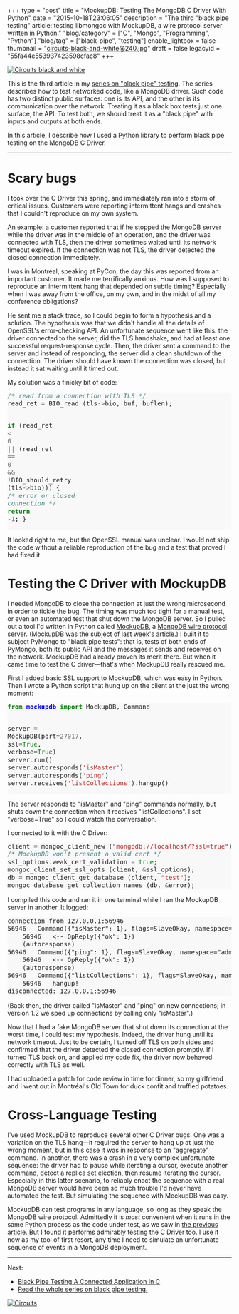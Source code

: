 +++
type = "post"
title = "MockupDB: Testing The MongoDB C Driver With Python"
date = "2015-10-18T23:06:05"
description = "The third \"black pipe testing\" article: testing libmongoc with MockupDB, a wire protocol server written in Python."
"blog/category" = ["C", "Mongo", "Programming", "Python"]
"blog/tag" = ["black-pipe", "testing"]
enable_lightbox = false
thumbnail = "circuits-black-and-white@240.jpg"
draft = false
legacyid = "55fa44e553937423598cfac8"
+++

<p><a href="https://www.flickr.com/photos/emptysquare/2532439577"><img style="display:block; margin-left:auto; margin-right:auto;" src="circuits-black-and-white.jpg" alt="Circuits black and white" title="Circuits black and white" /></a></p>
<p>This is the third article in my <a href="/blog/black-pipe-testing-series/">series on "black pipe" testing</a>. The series describes how to test networked code, like a MongoDB driver. Such code has two distinct public surfaces: one is its API, and the other is its communication over the network. Treating it as a black box tests just one surface, the API. To test both, we should treat it as a "black pipe" with inputs and outputs at both ends.</p>
<p>In this article, I describe how I used a Python library to perform black pipe testing on the MongoDB C Driver.</p>
<hr />
<h1 id="scary-bugs">Scary bugs</h1>
<p>I took over the C Driver this spring, and immediately ran into a storm of critical issues. Customers were reporting intermittent hangs and crashes that I couldn't reproduce on my own system.</p>
<p>An example: a customer reported that if he stopped the MongoDB server while the driver was in the middle of an operation, and the driver was connected with TLS, then the driver sometimes waited until its network timeout expired. If the connection was not TLS, the driver detected the closed connection immediately.</p>
<p>I was in Montr&eacute;al, speaking at PyCon, the day this was reported from an important customer. It made me terrifically anxious. How was I supposed to reproduce an intermittent hang that depended on subtle timing? Especially when I was away from the office, on my own, and in the midst of all my conference obligations?</p>
<p>He sent me a stack trace, so I could begin to form a hypothesis and a solution. The hypothesis was that we didn't handle all the details of OpenSSL's error-checking API. An unfortunate sequence went like this: the driver connected to the server, did the TLS handshake, and had at least one successful request-response cycle. Then, the driver sent a command to the server and instead of responding, the server did a clean shutdown of the connection. The driver should have known the connection was closed, but instead it sat waiting until it timed out.</p>
<p>My solution was a finicky bit of code:</p>
<div class="codehilite" style="background: #f8f8f8"><pre style="line-height: 125%"><span style="color: #408080; font-style: italic">/* read from a connection with TLS */</span>
read_ret <span style="color: #666666">=</span> BIO_read (tls<span style="color: #666666">-&gt;</span>bio, buf, buflen);

<span style="color: #008000; font-weight: bold">if</span> (read_ret <span style="color: #666666">&lt;</span> <span style="color: #666666">0</span> <span style="color: #666666">||</span> (read_ret <span style="color: #666666">==</span> <span style="color: #666666">0</span> <span style="color: #666666">&amp;&amp;</span> <span style="color: #666666">!</span>BIO_should_retry (tls<span style="color: #666666">-&gt;</span>bio))) {
   <span style="color: #408080; font-style: italic">/* error or closed connection */</span>
   <span style="color: #008000; font-weight: bold">return</span> <span style="color: #666666">-1</span>;
}
</pre></div>


<p>It looked right to me, but the OpenSSL manual was unclear. I would not ship the code without a reliable reproduction of the bug and a test that proved I had fixed it.</p>
<h1 id="testing-the-c-driver-with-mockupdb">Testing the C Driver with MockupDB</h1>
<p>I needed MongoDB to close the connection at just the wrong microsecond in order to tickle the bug. The timing was much too tight for a manual test, or even an automated test that shut down the MongoDB server. So I pulled out a tool I'd written in Python called <a href="http://mockupdb.readthedocs.org/">MockupDB</a>, a <a href="http://docs.mongodb.org/meta-driver/latest/legacy/mongodb-wire-protocol/">MongoDB wire protocol</a> server. (MockupDB was the subject of <a href="/blog/black-pipe-testing-pymongo/">last week's article</a>.) I built it to subject PyMongo to "black pipe tests": that is, tests of both ends of PyMongo, both its public API and the messages it sends and receives on the network. MockupDB had already proven its merit there. But when it came time to test the C driver&mdash;that's when MockupDB really rescued me.</p>
<p>First I added basic SSL support to MockupDB, which was easy in Python. Then I wrote a Python script that hung up on the client at the just the wrong moment:</p>
<div class="codehilite" style="background: #f8f8f8"><pre style="line-height: 125%"><span style="color: #008000; font-weight: bold">from</span> <span style="color: #0000FF; font-weight: bold">mockupdb</span> <span style="color: #008000; font-weight: bold">import</span> MockupDB, Command

server <span style="color: #666666">=</span> MockupDB(port<span style="color: #666666">=27017</span>, ssl<span style="color: #666666">=</span><span style="color: #008000">True</span>, verbose<span style="color: #666666">=</span><span style="color: #008000">True</span>)
server<span style="color: #666666">.</span>run()
server<span style="color: #666666">.</span>autoresponds(<span style="color: #BA2121">&#39;isMaster&#39;</span>)
server<span style="color: #666666">.</span>autoresponds(<span style="color: #BA2121">&#39;ping&#39;</span>)
server<span style="color: #666666">.</span>receives(<span style="color: #BA2121">&#39;listCollections&#39;</span>)<span style="color: #666666">.</span>hangup()
</pre></div>


<p>The server responds to "isMaster" and "ping" commands normally, but shuts down the connection when it receives "listCollections". I set "verbose=True" so I could watch the conversation.</p>
<p>I connected to it with the C Driver:</p>
<div class="codehilite" style="background: #f8f8f8"><pre style="line-height: 125%">client <span style="color: #666666">=</span> mongoc_client_new (<span style="color: #BA2121">&quot;mongodb://localhost/?ssl=true&quot;</span>);
<span style="color: #408080; font-style: italic">/* MockupDB won&#39;t present a valid cert */</span>
ssl_options.weak_cert_validation <span style="color: #666666">=</span> <span style="color: #008000">true</span>;
mongoc_client_set_ssl_opts (client, <span style="color: #666666">&amp;</span>ssl_options);
db <span style="color: #666666">=</span> mongoc_client_get_database (client, <span style="color: #BA2121">&quot;test&quot;</span>);
mongoc_database_get_collection_names (db, <span style="color: #666666">&amp;</span>error);
</pre></div>


<p>I compiled this code and ran it in one terminal while I ran the MockupDB server in another. It logged:</p>
<div class="codehilite" style="background: #f8f8f8"><pre style="line-height: 125%">connection from 127.0.0.1:56946
56946   Command({&quot;isMaster&quot;: 1}, flags=SlaveOkay, namespace=&quot;admin&quot;)
    56946   &lt;-- OpReply({&quot;ok&quot;: 1})
    (autoresponse)
56946   Command({&quot;ping&quot;: 1}, flags=SlaveOkay, namespace=&quot;admin&quot;)
    56946   &lt;-- OpReply({&quot;ok&quot;: 1})
    (autoresponse)
56946   Command({&quot;listCollections&quot;: 1}, flags=SlaveOkay, namespace=&quot;test&quot;)
    56946   hangup!
disconnected: 127.0.0.1:56946
</pre></div>


<p>(Back then, the driver called "isMaster" and "ping" on new connections; in version 1.2 we sped up connections by calling only "isMaster".)</p>
<p>Now that I had a fake MongoDB server that shut down its connection at the worst time, I could test my hypothesis. Indeed, the driver hung until its network timeout. Just to be certain, I turned off TLS on both sides and confirmed that the driver detected the closed connection promptly. If I turned TLS back on, and applied my code fix, the driver now behaved correctly with TLS as well.</p>
<p>I had uploaded a patch for code review in time for dinner, so my girlfriend and I went out in Montr&eacute;al's Old Town for duck confit and truffled potatoes.</p>
<h1 id="cross-language-testing">Cross-Language Testing</h1>
<p>I've used MockupDB to reproduce several other C Driver bugs. One was a variation on the TLS hang&mdash;it required the server to hang up at just the wrong moment, but in this case it was in response to an "aggregate" command. In another, there was a crash in a very complex unfortunate sequence: the driver had to pause while iterating a cursor, execute another command, detect a replica set election, then resume iterating the cursor. Especially in this latter scenario, to reliably enact the sequence with a real MongoDB server would have been so much trouble I'd never have automated the test. But simulating the sequence with MockupDB was easy.</p>
<p>MockupDB can test programs in any language, so long as they speak the MongoDB wire protocol. Admittedly it is <em>most</em> convenient when it runs in the same Python process as the code under test, as we saw in <a href="/blog/black-pipe-testing-pymongo/">the previous article</a>. But I found it performs admirably testing the C Driver too. I use it now as my tool of first resort, any time I need to simulate an unfortunate sequence of events in a MongoDB deployment.</p>
<hr />
<p>Next:</p>
<ul>
<li><a href="/blog/libmongoc-black-pipe-testing-mock-server/">Black Pipe Testing A Connected Application In C</a></li>
<li><a href="/blog/black-pipe-testing-series/">Read the whole series on black pipe testing.</a></li>
</ul>
<p><a href="https://www.flickr.com/photos/emptysquare/2533263564"><img style="display:block; margin-left:auto; margin-right:auto;" src="circuits.jpg" alt="Circuits" title="Circuits" /></a></p>
    